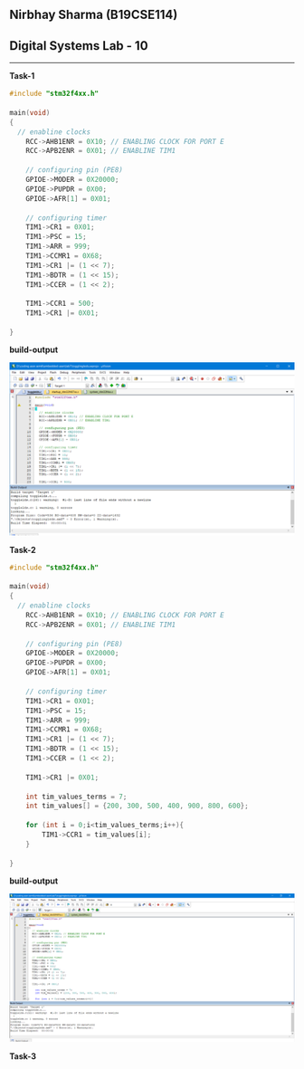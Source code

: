 ## Nirbhay Sharma (B19CSE114)
## Digital Systems Lab - 10

---

**Task-1**

```c
#include "stm32f4xx.h"

main(void)
{
  // enabline clocks
	RCC->AHB1ENR = 0X10; // ENABLING CLOCK FOR PORT E
	RCC->APB2ENR = 0X01; // ENABLINE TIM1

	// configuring pin (PE8)
	GPIOE->MODER = 0X20000;
	GPIOE->PUPDR = 0X00;
	GPIOE->AFR[1] = 0X01;

	// configuring timer
	TIM1->CR1 = 0X01;
	TIM1->PSC = 15;
	TIM1->ARR = 999;
	TIM1->CCMR1 = 0X68;
	TIM1->CR1 |= (1 << 7);
	TIM1->BDTR = (1 << 15);
	TIM1->CCER = (1 << 2);
	
	TIM1->CCR1 = 500;
	TIM1->CR1 |= 0X01; 

}
```

**build-output**

![img](task1.png)

**Task-2**

```c
#include "stm32f4xx.h"

main(void)
{
  // enabline clocks
	RCC->AHB1ENR = 0X10; // ENABLING CLOCK FOR PORT E
	RCC->APB2ENR = 0X01; // ENABLINE TIM1

	// configuring pin (PE8)
	GPIOE->MODER = 0X20000;
	GPIOE->PUPDR = 0X00;
	GPIOE->AFR[1] = 0X01;

	// configuring timer
	TIM1->CR1 = 0X01;
	TIM1->PSC = 15;
	TIM1->ARR = 999;
	TIM1->CCMR1 = 0X68;
	TIM1->CR1 |= (1 << 7);
	TIM1->BDTR = (1 << 15);
	TIM1->CCER = (1 << 2);
	
	TIM1->CR1 |= 0X01;

    int tim_values_terms = 7; 
    int tim_values[] = {200, 300, 500, 400, 900, 800, 600};
    
    for (int i = 0;i<tim_values_terms;i++){
	    TIM1->CCR1 = tim_values[i];
    } 

}
```

**build-output**

![img](task2.png)

**Task-3**

